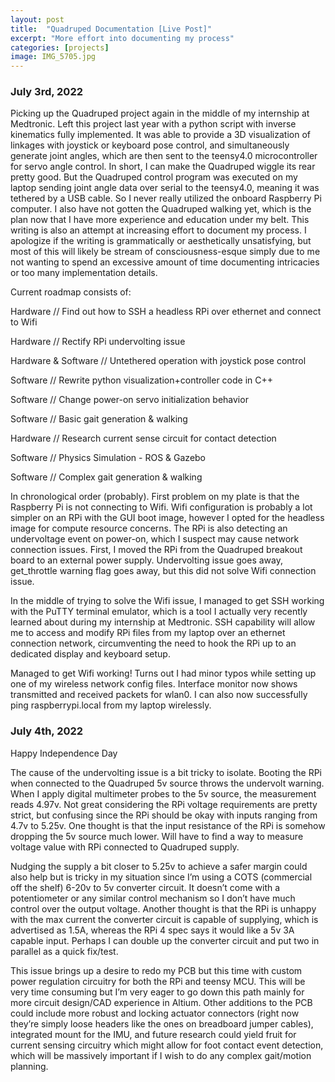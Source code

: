 ```yaml
---
layout: post
title:  "Quadruped Documentation [Live Post]"
excerpt: "More effort into documenting my process"
categories: [projects]
image: IMG_5705.jpg 
---
```

### July 3rd, 2022
Picking up the Quadruped project again in the middle of my internship at Medtronic. Left this project last year with a python script with inverse kinematics fully implemented. It was able to provide a 3D visualization of linkages with joystick or keyboard pose control, and simultaneously generate joint angles, which are then sent to the teensy4.0 microcontroller for servo angle control. In short, I can make the Quadruped wiggle its rear pretty good. But the Quadruped control program was executed on my laptop sending joint angle data over serial to the teensy4.0, meaning it was tethered by a USB cable. So I never really utilized the onboard Raspberry Pi computer. I also have not gotten the Quadruped walking yet, which is the plan now that I have more experience and education under my belt. This writing is also an attempt at increasing effort to document my process. I apologize if the writing is grammatically or aesthetically unsatisfying, but most of this will likely be stream of consciousness-esque simply due to me not wanting to spend an excessive amount of time documenting intricacies or too many implementation details. 

Current roadmap consists of:


Hardware // Find out how to SSH a headless RPi over ethernet and connect to Wifi

Hardware // Rectify RPi undervolting issue

Hardware & Software // Untethered operation with joystick pose control

Software // Rewrite python visualization+controller code in C++

Software // Change power-on servo initialization behavior

Software // Basic gait generation & walking

Hardware // Research current sense circuit for contact detection

Software // Physics Simulation - ROS & Gazebo

Software // Complex gait generation & walking


In chronological order (probably). First problem on my plate is that the Raspberry Pi is not connecting to Wifi. Wifi configuration is probably a lot simpler on an RPi with the GUI boot image, however I opted for the headless image for compute resource concerns. The RPi is also detecting an undervoltage event on power-on, which I suspect may cause network connection issues. 
First, I moved the RPi from the Quadruped breakout board to an external power supply. Undervolting issue goes away, get_throttle warning flag goes away, but this did not solve Wifi connection issue. 

In the middle of trying to solve the Wifi issue, I managed to get SSH working with the PuTTY terminal emulator, which is a tool I actually very recently learned about during my internship at Medtronic. SSH capability will allow me to access and modify RPi files from my laptop over an ethernet connection network, circumventing the need to hook the RPi up to an dedicated display and keyboard setup.

Managed to get Wifi working! Turns out I had minor typos while setting up one of my wireless network config files. Interface monitor now shows transmitted and received packets for wlan0. I can also now successfully ping raspberrypi.local from my laptop wirelessly.

### July 4th, 2022
Happy Independence Day

The cause of the undervolting issue is a bit tricky to isolate. Booting the RPi when connected to the Quadruped 5v source throws the undervolt warning. When I apply digital multimeter probes to the 5v source, the measurement reads 4.97v. Not great considering the RPi voltage requirements are pretty strict, but confusing since the RPi should be okay with inputs ranging from 4.7v to 5.25v. One thought is that the input resistance of the RPi is somehow dropping the 5v source much lower. Will have to find a way to measure voltage value with RPi connected to Quadruped supply. 

Nudging the supply a bit closer to 5.25v to achieve a safer margin could also help but is tricky in my situation since I’m using a COTS (commercial off the shelf) 6-20v to 5v converter circuit. It doesn’t come with a potentiometer or any similar control mechanism so I don’t have much control over the output voltage. Another thought is that the RPi is unhappy with the max current the converter circuit is capable of supplying, which is advertised as 1.5A, whereas the RPi 4 spec says it would like a 5v 3A capable input. Perhaps I can double up the converter circuit and put two in parallel as a quick fix/test. 

This issue brings up a desire to redo my PCB but this time with custom power regulation circuitry for both the RPi and teensy MCU. This will be very time consuming but I’m very eager to go down this path mainly for more circuit design/CAD experience in Altium. Other additions to the PCB could include more robust and locking actuator connectors (right now they’re simply loose headers like the ones on breadboard jumper cables), integrated mount for the IMU, and future research could yield fruit for current sensing circuitry which might allow for foot contact event detection, which will be massively important if I wish to do any complex gait/motion planning.

